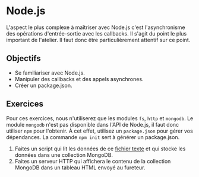 Node.js
=======

L'aspect le plus complexe à maîtriser avec Node.js c'est l'asynchronisme des
opérations d'entrée-sortie avec les callbacks. Il s'agit du point le plus
important de l'atelier. Il faut donc être particulièrement attentif sur ce
point.

Objectifs
---------

* Se familiariser avec Node.js.
* Manipuler des callbacks et des appels asynchrones.
* Créer un package.json.

Exercices
---------

Pour ces exercices, nous n'utiliserez que les modules `fs`, `http` et `mongodb`.
Le module `mongodb` n'est pas disponible dans l'API de Node.js, il faut donc
utiliser `npm` pour l'obtenir. À cet effet, utilisez un `package.json` pour
gérer vos dépendances. La commande `npm init` sert à générer un package.json.

1. Faites un script qui lit les données de ce [fichier texte](fichiertexte.txt) et qui stocke
   les données dans une collection MongoDB.
2. Faites un serveur HTTP qui affichera le contenu de la collection MongoDB dans
   un tableau HTML envoyé au fureteur.

<!-- Solutions -->
<!-- --------- -->

<!-- * [Exercice #1](Solution1.js) -->
<!-- * [Exercice #2](Solution2.js) -->
